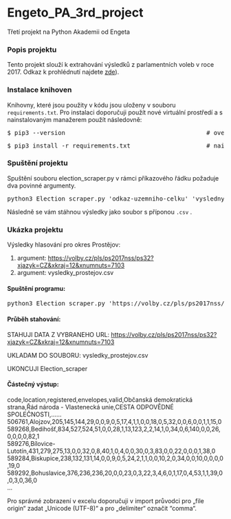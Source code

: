 # Engeto_PA_3rd_project

Třetí projekt na Python Akademii od Engeta

### Popis projektu

Tento projekt slouží k extrahování výsledků z parlamentních voleb v roce 2017. Odkaz k prohlédnutí najdete [zde](https://volby.cz/pls/ps2017nss/ps3?xjazyk=CZ)).

### Instalace knihoven

Knihovny, které jsou použity v kódu jsou uloženy v souboru `requirements.txt`. Pro instalaci doporučuji použít nové virtuální prostředí a s nainstalovaným manažerem použít následovně:

<pre>$ pip3 --version                                       # overim verzi manažeru</pre>

<pre>$ pip3 install -r requirements.txt                     # nainstalujeme knihovny</pre>

### Spuštění projektu

Spuštění souboru election_scraper.py v rámci příkazového řádku požaduje dva povinné argumenty.

<pre>python3 Election_scraper.py 'odkaz-uzemniho-celku' 'vysledny-soubor'</pre>

Následně se vám stáhnou výsledky jako soubor s příponou `.csv` .

### Ukázka projektu

Výsledky hlasování pro okres Prostějov:
1. argument: https://volby.cz/pls/ps2017nss/ps32?xjazyk=CZ&xkraj=12&xnumnuts=7103
2. argument: vysledky_prostejov.csv

#### Spuštění programu:

<pre>python3 Election_scraper.py 'https://volby.cz/pls/ps2017nss/ps32?xjazyk=CZ&xkraj=12&xnumnuts=7103' 'vysledky-prostejov.csv'</pre>

#### Průběh stahování:

STAHUJI DATA Z VYBRANEHO URL: https://volby.cz/pls/ps2017nss/ps32?xjazyk=CZ&xkraj=12&xnumnuts=7103

UKLADAM DO SOUBORU: vysledky_prostejov.csv

UKONCUJI Election_scraper

#### Částečný výstup:
code,location,registered,envelopes,valid,Občanská demokratická strana,Řád národa - Vlastenecká unie,CESTA ODPOVĚDNÉ SPOLEČNOSTI,......\
506761,Alojzov,205,145,144,29,0,0,9,0,5,17,4,1,1,0,0,18,0,5,32,0,0,6,0,0,1,1,15,0\
589268,Bedihošť,834,527,524,51,0,0,28,1,13,123,2,2,14,1,0,34,0,6,140,0,0,26,0,0,0,0,82,1\
589276,Bílovice-Lutotín,431,279,275,13,0,0,32,0,8,40,1,0,4,0,0,30,0,3,83,0,0,22,0,0,0,1,38,0\
589284,Biskupice,238,132,131,14,0,0,9,0,5,24,2,1,1,0,0,10,2,0,34,0,0,10,0,0,0,0,19,0\
589292,Bohuslavice,376,236,236,20,0,0,23,0,3,22,3,4,6,0,1,17,0,4,53,1,1,39,0,0,3,0,36,0\
...



Pro správné zobrazení v excelu doporučuji v import průvodci pro „file origin“ zadat „Unicode (UTF-8)“ a pro „delimiter“ označit “comma“.
